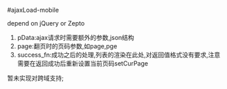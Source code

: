 #ajaxLoad-mobile

depend on jQuery or Zepto

1. pData:ajax请求时需要额外的参数,json结构
2. page:翻页时的页码参数,如page,pge
3. success_fn:成功之后的处理,列表的渲染在此处,对返回值格式没有要求,注意需要在返回成功后重新设置当前页码setCurPage

暂未实现对跨域支持;